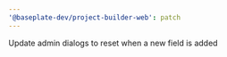 ```yaml
---
'@baseplate-dev/project-builder-web': patch
---
```


Update admin dialogs to reset when a new field is added

